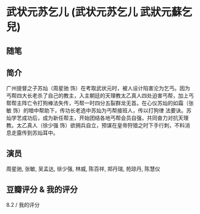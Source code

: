 # 武状元苏乞儿 (武状元苏乞儿 武狀元蘇乞兒)

## 随笔

## 简介

广州提督之子苏灿（周星驰 饰）在考取武状元时，被人设计陷害沦为乞丐。因为丐帮四大长老杀了自己的教主，入主朝廷的天理教太乙真人四处迫害丐帮，加上丐帮帮主阵亡令打狗棒法失传，丐帮一时四分五裂群龙无首。在心仪苏灿的如霜（张敏 饰）的暗中帮助下，传功长老选中苏灿为丐帮接班人，传以打狗律 法要诀。苏灿学艺成功后，成为新任帮主，开始团结各地丐帮会员自强，共同奋力对抗天理教。太乙真人（徐少强  饰）欲拥兵自立，预谋在皇帝狩猎之时下手行刺，不料消息走露传到苏灿耳中。

## 演员

周星驰, 张敏, 吴孟达, 徐少强, 林威, 陈百祥, 郑丹瑞, 苑琼丹, 陈慧仪

## 豆瓣评分 & 我的评分

8.2 / 我的评分
